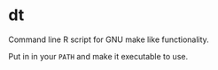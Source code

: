 dt
==

Command line R script for GNU make like functionality.

Put in in your `PATH` and make it executable to use.
